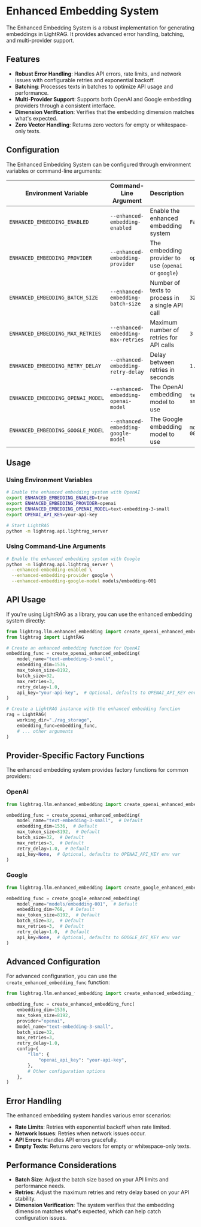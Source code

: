 # Enhanced Embedding System

The Enhanced Embedding System is a robust implementation for generating embeddings in LightRAG. It provides advanced error handling, batching, and multi-provider support.

## Features

- **Robust Error Handling**: Handles API errors, rate limits, and network issues with configurable retries and exponential backoff.
- **Batching**: Processes texts in batches to optimize API usage and performance.
- **Multi-Provider Support**: Supports both OpenAI and Google embedding providers through a consistent interface.
- **Dimension Verification**: Verifies that the embedding dimension matches what's expected.
- **Zero Vector Handling**: Returns zero vectors for empty or whitespace-only texts.

## Configuration

The Enhanced Embedding System can be configured through environment variables or command-line arguments:

| Environment Variable | Command-Line Argument | Description | Default |
|---------------------|------------------------|-------------|---------|
| `ENHANCED_EMBEDDING_ENABLED` | `--enhanced-embedding-enabled` | Enable the enhanced embedding system | `False` |
| `ENHANCED_EMBEDDING_PROVIDER` | `--enhanced-embedding-provider` | The embedding provider to use (`openai` or `google`) | `openai` |
| `ENHANCED_EMBEDDING_BATCH_SIZE` | `--enhanced-embedding-batch-size` | Number of texts to process in a single API call | `32` |
| `ENHANCED_EMBEDDING_MAX_RETRIES` | `--enhanced-embedding-max-retries` | Maximum number of retries for API calls | `3` |
| `ENHANCED_EMBEDDING_RETRY_DELAY` | `--enhanced-embedding-retry-delay` | Delay between retries in seconds | `1.0` |
| `ENHANCED_EMBEDDING_OPENAI_MODEL` | `--enhanced-embedding-openai-model` | The OpenAI embedding model to use | `text-embedding-3-small` |
| `ENHANCED_EMBEDDING_GOOGLE_MODEL` | `--enhanced-embedding-google-model` | The Google embedding model to use | `models/embedding-001` |

## Usage

### Using Environment Variables

```bash
# Enable the enhanced embedding system with OpenAI
export ENHANCED_EMBEDDING_ENABLED=true
export ENHANCED_EMBEDDING_PROVIDER=openai
export ENHANCED_EMBEDDING_OPENAI_MODEL=text-embedding-3-small
export OPENAI_API_KEY=your-api-key

# Start LightRAG
python -m lightrag.api.lightrag_server
```

### Using Command-Line Arguments

```bash
# Enable the enhanced embedding system with Google
python -m lightrag.api.lightrag_server \
  --enhanced-embedding-enabled \
  --enhanced-embedding-provider google \
  --enhanced-embedding-google-model models/embedding-001
```

## API Usage

If you're using LightRAG as a library, you can use the enhanced embedding system directly:

```python
from lightrag.llm.enhanced_embedding import create_openai_enhanced_embedding
from lightrag import LightRAG

# Create an enhanced embedding function for OpenAI
embedding_func = create_openai_enhanced_embedding(
    model_name="text-embedding-3-small",
    embedding_dim=1536,
    max_token_size=8192,
    batch_size=32,
    max_retries=3,
    retry_delay=1.0,
    api_key="your-api-key",  # Optional, defaults to OPENAI_API_KEY env var
)

# Create a LightRAG instance with the enhanced embedding function
rag = LightRAG(
    working_dir="./rag_storage",
    embedding_func=embedding_func,
    # ... other arguments
)
```

## Provider-Specific Factory Functions

The enhanced embedding system provides factory functions for common providers:

### OpenAI

```python
from lightrag.llm.enhanced_embedding import create_openai_enhanced_embedding

embedding_func = create_openai_enhanced_embedding(
    model_name="text-embedding-3-small",  # Default
    embedding_dim=1536,  # Default
    max_token_size=8192,  # Default
    batch_size=32,  # Default
    max_retries=3,  # Default
    retry_delay=1.0,  # Default
    api_key=None,  # Optional, defaults to OPENAI_API_KEY env var
)
```

### Google

```python
from lightrag.llm.enhanced_embedding import create_google_enhanced_embedding

embedding_func = create_google_enhanced_embedding(
    model_name="models/embedding-001",  # Default
    embedding_dim=768,  # Default
    max_token_size=8192,  # Default
    batch_size=32,  # Default
    max_retries=3,  # Default
    retry_delay=1.0,  # Default
    api_key=None,  # Optional, defaults to GOOGLE_API_KEY env var
)
```

## Advanced Configuration

For advanced configuration, you can use the `create_enhanced_embedding_func` function:

```python
from lightrag.llm.enhanced_embedding import create_enhanced_embedding_func

embedding_func = create_enhanced_embedding_func(
    embedding_dim=1536,
    max_token_size=8192,
    provider="openai",
    model_name="text-embedding-3-small",
    batch_size=32,
    max_retries=3,
    retry_delay=1.0,
    config={
        "llm": {
            "openai_api_key": "your-api-key",
        },
        # Other configuration options
    },
)
```

## Error Handling

The enhanced embedding system handles various error scenarios:

- **Rate Limits**: Retries with exponential backoff when rate limited.
- **Network Issues**: Retries when network issues occur.
- **API Errors**: Handles API errors gracefully.
- **Empty Texts**: Returns zero vectors for empty or whitespace-only texts.

## Performance Considerations

- **Batch Size**: Adjust the batch size based on your API limits and performance needs.
- **Retries**: Adjust the maximum retries and retry delay based on your API stability.
- **Dimension Verification**: The system verifies that the embedding dimension matches what's expected, which can help catch configuration issues.
